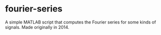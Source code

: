 # fourier-series
A simple MATLAB script that computes the Fourier series for some kinds of signals. Made originally in 2014.
